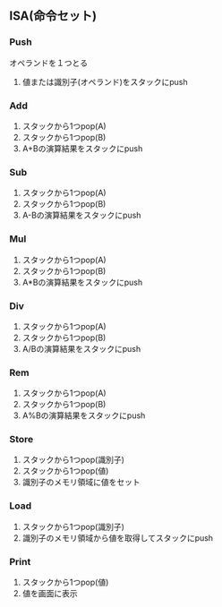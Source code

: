 ## ISA(命令セット)

### Push
オペランドを１つとる
1. 値または識別子(オペランド)をスタックにpush

### Add
1. スタックから1つpop(A)
2. スタックから1つpop(B)
3. A+Bの演算結果をスタックにpush

### Sub
1. スタックから1つpop(A)
2. スタックから1つpop(B)
3. A-Bの演算結果をスタックにpush

### Mul
1. スタックから1つpop(A)
2. スタックから1つpop(B)
3. A*Bの演算結果をスタックにpush

### Div
1. スタックから1つpop(A)
2. スタックから1つpop(B)
3. A/Bの演算結果をスタックにpush

### Rem
1. スタックから1つpop(A)
2. スタックから1つpop(B)
3. A%Bの演算結果をスタックにpush

### Store
1. スタックから1つpop(識別子)
2. スタックから1つpop(値)
3. 識別子のメモリ領域に値をセット

### Load
1. スタックから1つpop(識別子)
2. 識別子のメモリ領域から値を取得してスタックにpush

### Print
1. スタックから1つpop(値)
2. 値を画面に表示
